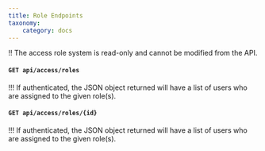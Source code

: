 ```yaml
---
title: Role Endpoints
taxonomy:
    category: docs
---
```


!! The access role system is read-only and cannot be modified from the API.

#### `GET api/access/roles`

!!! If authenticated, the JSON object returned will have a list of users who are assigned to the given role(s).

#### `GET api/access/roles/{id}`

!!! If authenticated, the JSON object returned will have a list of users who are assigned to the given role(s).